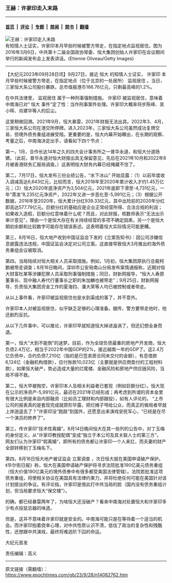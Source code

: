 ### 王赫：许家印走入末路

---

#### [首页](../../../..?n14082762) &nbsp;|&nbsp; [评论](../../../../../epoch-comment?n14082762) &nbsp;|&nbsp; [专题](../../../../../epoch-special?n14082762) &nbsp;|&nbsp; [禁闻](../../../../../epoch-news?n14082762) &nbsp;|&nbsp; [禁书](../../../../../books?n14082762) &nbsp;|&nbsp; [翻墙](https://github.com/gfw-breaker/nogfw/blob/master/README.md?n14082762)


<div><img alt="王赫：许家印走入末路" class="attachment-djy_600_400 size-djy_600_400 wp-post-image" src="https://i.epochtimes.com/assets/uploads/2021/11/id13380266-GettyImages-514014838-600x400.jpeg"/>
<div class="caption">
 有知情人士证实，许家印本月早些时候被警方带走，在指定地点监视居住。图为2016年3月6日，中共第十二届全国政协常委、恒大集团创始人许家印在会议期间举行的新闻发布会上发表讲话。(Etienne Oliveau/Getty Images)
</div></div><hr/><div class="post_content" id="artbody" itemprop="articleBody">
 <!-- article content begin -->
 <p>
  【大纪元2023年09月28日讯】9月27日，接近
  <ok href="https://www.epochtimes.com/gb/tag/%E6%81%92%E5%A4%A7.html">
   恒大
  </ok>
  的知情人士证实，
  <ok href="https://www.epochtimes.com/gb/tag/%E8%AE%B8%E5%AE%B6%E5%8D%B0.html">
   许家印
  </ok>
  本月早些时候被警方带走，在指定地点（位于北京的一处居所）
  <ok href="https://www.epochtimes.com/gb/tag/%E7%9B%91%E8%A7%86%E5%B1%85%E4%BD%8F.html">
   监视居住
  </ok>
  。当日，三家恒大系公司股价暴跌，总市值报港币166.76亿元，只剩最高峰的1.2%。
 </p>
 <p>
  在中共法律里，
  <ok href="https://www.epochtimes.com/gb/tag/%E7%9B%91%E8%A7%86%E5%B1%85%E4%BD%8F.html">
   监视居住
  </ok>
  属于一种刑事强制措施。
  <ok href="https://www.epochtimes.com/gb/tag/%E8%AE%B8%E5%AE%B6%E5%8D%B0.html">
   许家印
  </ok>
  被监视居住，意味着中南海已对“
  <ok href="https://www.epochtimes.com/gb/tag/%E6%81%92%E5%A4%A7.html">
   恒大
  </ok>
  事件”定了性：当作刑事案件处理。许家印大概率将步陈峰、吴小晖、肖建华等人的后尘。
 </p>
 <p>
  这里稍做回溯。2021年9月，恒大暴雷，2021年财报无法出具。2022年3、4月，三家恒大系公司在港交所停牌。进入2023年，三家恒大系公司虽然成功复牌交易，但境外债务重组进展受阻。更重要的是，恒大内幕开始曝出，在长期的观察、考量之后，中南海决定出手，请看如下四个节点：
 </p>
 <p>
  第一，1月，合作长达14年之久的四大会计事务所之一普华永道，和恒大分道扬镳。（此前，普华永道对恒大财报出具无保留意见，先后在2021年10月和2022年8月被香港财务汇报局调查。）这表明恒大财务内幕已经掩藏不住了。
 </p>
 <p>
  第二，7月17日，恒大发布三份业绩公告，“水下冰山” 开始显露：（1）以前年度收入调减高达6,643亿元，比较而言，恒大2018年至2020年累计收入才约1.45万亿元；（2）恒大2020年底净资产为3,504亿元，2021年底即下滑至-4,731亿元，一年“蒸发”8,235亿元净资产，2022年又进一步恶化至-5,991亿元；（3）根据公开数据，2016年至2020年，恒大累计分红939.33亿元，其中出险前的2020年分红即高达577.79亿元。巨额分红的基础应是企业正常经营所得、合法合规的利润；如果收入造假，巨额分红意味着什么呢？而且，对此财报，核数师表示“无法出示审计意见”，理由一个是恒大存在有关持续经营的多项不确定因素，另一个是恒大期初余额和比较数字可能存在错误表述。这表明着恒大实际情况可能更糟。
 </p>
 <p>
  第三，8月16日，恒大地产收到中国证监会下发的《立案告知书》：因公司涉嫌信息披露违法违规，中国证监会决定对公司立案。这直接导致恒大3月推出的海外债务重组会议被取消。
 </p>
 <p>
  第四，当局陆续对恒大相关人员采取措施。例如，1月初，恒大集团原执行总裁柯鹏被带走调查；8月16日晚间，深圳市公安局南山分局发布案情通报称，近期对恒大财富杜某等涉嫌犯罪人员采取刑事强制措施；同日，财新网报导，“恒大人寿原董事长、现中融人寿代行董事长之职的朱加麟也被带走”；9月25日，财新网报导，负责恒大集团资金工作的夏海钧、潘大荣等人均已被控制或者带走。
 </p>
 <p>
  从以上事件看，许家印被监视居住也是水到渠成的事了，并不意外。
 </p>
 <p>
  许家印本人对被监视居住，似乎缺乏足够的心理准备。据传，警方要带走他时，他还剧烈反抗。
 </p>
 <p>
  从以下几件事中，可以推论，许家印早就知道恒大掉进漩涡了，但还幻想全身而退。
 </p>
 <p>
  第一，恒大“大到不能倒”的迷梦。目前，作为全球负债最重的房地产开发商，恒大负债2.4万亿，相当于2022年中国GDP的2%，接近越南一年的GDP了。这2.4万亿负债中，合约负债7,210亿（指的是已签卖房合同未交付的金额），有息借款6,124亿（金融机构借款），应付账款10,023亿（主要就是供应商垫付的工程材料款），如果恒大破产，势必造成大量的烂尾楼、金融风险和房地产供应链风险，当局不得不救。
 </p>
 <p>
  第二，恒大早被掏空，许家印本人及相关利益者已套现（例如巨额分红）。恒大现在公示的净资产-5,991亿元，最迟在2021年已经形成；再考虑到所谓的资本金里有很大比例是来自内部融资（比如员工理财和内部跟投），如有人评论的， “上市公司的报表真的是套现完成就原形毕露，把烂摊子甩给公众，而真正的做局者早就上岸逍遥去了？”许家印没“跑路”到国外，还愿意出来演戏安抚军心，“已经是在尽一个演员的修养了”。
 </p>
 <p>
  第三，传许家印“技术性离婚”。8月14日晚间恒大在其一些列的公告中，对丁玉梅的身份定义，从“许家印教授配偶”变成“独立于本公司及其关联人士的第三方”。 网友们认为许家印“假离婚”，即所有的债务都让许家印一个人来扛，而夫妻的财产全部转移到丁玉梅名下。
 </p>
 <p>
  第四，8月16日恒大地产被证监会
  <ok href="https://www.epochtimes.com/gb/tag/%E7%AB%8B%E6%A1%88%E8%B0%83%E6%9F%A5.html">
   立案调查
  </ok>
  ，次日恒大就在美国申请破产保护。《华尔街日报》称，恒大在美国申请破产保护将寻求法院批准190亿美元债务重组（恒大价值190亿美元的境外债券中有很多都受美国法律管辖）。法院若批准这项债务重组，将使相关协议在美国具有法律约束力，并将杜绝任何可能在美国针对该计划提出的争议。有评论指，许家印是借此打中共当局的脸（国内没有债务重组计划，但当局要求恒大“保交楼”）。
 </p>
 <p>
  的确，都已经暴雷两年了，为啥恒大还没破产？看来中南海对处置恒大和许家印多少有点投鼠忌器的味道。
 </p>
 <p>
  但是，这并不意味着许家印就是安全的。中南海可能只是在等待着一个适当的机会。而许家印抱着侥幸心理，对中共性质认识不清，低估了政治的复杂性和残酷性，还想跟中共演戏，最终将难逃阶下囚的命运。
 </p>
 <p>
  大纪元首发
 </p>
 <p>
  责任编辑：高义
 </p>
 <!-- article content end -->
 <div id="below_article_ad">
 </div>
</div>


---

原文链接（需翻墙）：https://www.epochtimes.com/gb/23/9/28/n14082762.htm